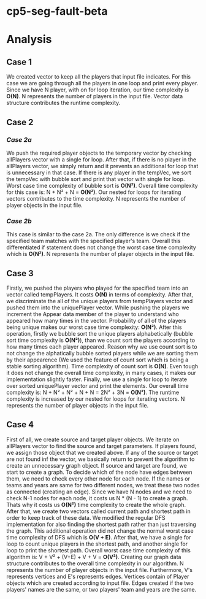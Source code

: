 # cp5-seg-fault-beta

# Analysis

## Case 1 
We created vector to keep all the players that input file indicates.
For this case we are going through all the players in one loop and print every player.
Since we have N player, with on for loop iteration, our time complexity is **O(N)**. N represents the number of players in the input file. Vector data structure contributes the runtime complexity. 

## Case 2

### *Case 2a*
We push the required player objects to the temporary vector by checking allPlayers vector with a single for loop. After that, if there is no player in the allPlayers vector, we simply return and it prevents an additional for loop that is unnecessary in that case. If there is any player in the tempVec, we sort the tempVec with bubble sort and print that vector with single for loop. Worst case time complexity of bubble sort is **O(N²)**. Overall time complexity for this case is: N + N² + N = **O(N²)**. Our nested for loops for iterating vectors contributes to the time complexity. N represents the number of player objects in the input file.


### *Case 2b*
This case is similar to the case 2a. The only difference is we check if the specified team matches with the specified player's team. Overall this differentiated if statement does not change the worst case time complexity which is **O(N²)**. N represents the number of player objects in the input file.


## Case 3
Firstly, we pushed the players who played for the specified team into an vector called tempPlayers. It costs **O(N)** in terms of complexity. After that, we discriminate the all of the unique players from tempPlayers vector and pushed them into the uniquePlayer vector. While pushing the players we increment the Appear data member of the player to understand who appeared how many times in the vector. Probability of all of the players being unique makes our worst case time complexity: **O(N²)**. After this operation, firstly we bubble sort the unique players alphabetically (bubble sort time complexity is **O(N²)**), than we count sort the players according to how many times each player appeared. Reason why we use count sort is to not change the alphatically bubble sorted players while we are sorting them by their appearence (We used the feature of count sort which is being a stable sorting algorithm). Time complexity of count sort is **O(N)**. Even tough it does not change the overall time complexity, in many cases, it makes our implementation slightly faster. Finally, we use a single for loop to iterate over sorted uniquePlayer vector and print the elements.  Our overall time complexity is: N + N² + N² + N + N = 2N² + 3N = **O(N²)**. The runtime complexity is increased by our nested for loops for iterating vectors. N represents the number of player objects in the input file. 

## Case 4
First of all, we create source and target player objects. We iterate on allPlayers vector to find the source and target parameters. If players found, we assign those object that we created above. If any of the source or target are not found inf the vector, we basically return to prevent the algorithm to create an unnecessary graph object. If source and target are found, we start to create a graph. To decide which of the node have edges between them, we need to check every other node for each node. If the names or teams and years are same for two different nodes, we treat these two nodes as connected (creating an edge). Since we have N nodes and we need to check N-1 nodes for each node, it costs us N * (N - 1) to create a graph. Thats why it costs us **O(N²)** time complexity to create the whole graph. After that, we create two vectors called current path and shortest path in order to keep track of these data. We modified the regular DFS implementation for also finding the shortest path rather than just traversing the graph. This additional operation did not change the normal worst case time complexity of DFS which is **O(V + E)**. After that, we have a single for loop to count unique players in the shortest path, and another single for loop to print the shortest path. Overall worst case time complexity of this algorithm is: V + V² + (V+E) + V + V = **O(V²)**. Creating our graph data structure contributes to the overall time complexity in our algorithm. N represents the number of player objects in the input file. Furthermore, V's represents vertices and E's represents edges. Vertices contain of Player objects which are created according to input file. Edges created if the two players' names are the same, or two players' team and years are the same. 
